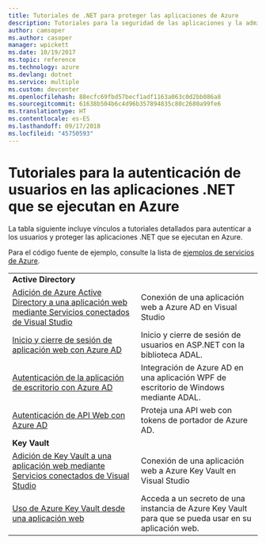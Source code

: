 ```yaml
---
title: Tutoriales de .NET para proteger las aplicaciones de Azure
description: Tutoriales para la seguridad de las aplicaciones y la administración de identidades en las aplicaciones .NET que se ejecutan en Azure.
author: camsoper
ms.author: casoper
manager: wpickett
ms.date: 10/19/2017
ms.topic: reference
ms.technology: azure
ms.devlang: dotnet
ms.service: multiple
ms.custom: devcenter
ms.openlocfilehash: 88ecfc69fbd57becf1adf1163a063c0d2bb086a8
ms.sourcegitcommit: 61638b504b6c4d96b357894835c80c2680a99fe6
ms.translationtype: HT
ms.contentlocale: es-ES
ms.lasthandoff: 09/17/2018
ms.locfileid: "45750593"
---
```

# <a name="tutorials-for-authenticating-users-in-your-net-apps-running-on-azure"></a>Tutoriales para la autenticación de usuarios en las aplicaciones .NET que se ejecutan en Azure

La tabla siguiente incluye vínculos a tutoriales detallados para autenticar a los usuarios y proteger las aplicaciones .NET que se ejecutan en Azure.

Para el código fuente de ejemplo, consulte la lista de [ejemplos de servicios de Azure](https://azure.microsoft.com/resources/samples/?platform=dotnet).

| | |
|---|---|
|**Active Directory**||
| [Adición de Azure Active Directory a una aplicación web mediante Servicios conectados de Visual Studio][5] | Conexión de una aplicación web a Azure AD en Visual Studio |
| [Inicio y cierre de sesión de aplicación web con Azure AD][1] | Inicio y cierre de sesión de usuarios en ASP.NET con la biblioteca ADAL. |
| [Autenticación de la aplicación de escritorio con Azure AD][2]| Integración de Azure AD en una aplicación WPF de escritorio de Windows mediante ADAL. | 
| [Autenticación de API Web con Azure AD][3] | Proteja una API web con tokens de portador de Azure AD. |
|**Key Vault**||
| [Adición de Key Vault a una aplicación web mediante Servicios conectados de Visual Studio][6] | Conexión de una aplicación web a Azure Key Vault en Visual Studio |
| [Uso de Azure Key Vault desde una aplicación web][4] | Acceda a un secreto de una instancia de Azure Key Vault para que se pueda usar en su aplicación web. | 

[1]: /azure/active-directory/develop/active-directory-devquickstarts-webapp-dotnet
[2]: /azure/active-directory/develop/active-directory-devquickstarts-dotnet
[3]: /azure/active-directory/develop/active-directory-devquickstarts-webapi-dotnet
[4]: /azure/key-vault/key-vault-use-from-web-application
[5]: /azure/active-directory/develop/vs-active-directory-add-connected-service
[6]: /azure/key-vault/vs-key-vault-add-connected-service